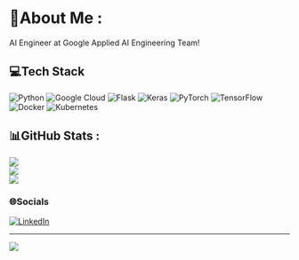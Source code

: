 # 💫About Me :
AI Engineer at Google Applied AI Engineering Team!

##
##

## 💻Tech Stack
![Python](https://img.shields.io/badge/python-3670A0?style=for-the-badge&logo=python&logoColor=ffdd54) 
![Google Cloud](https://img.shields.io/badge/Google%20Cloud-%234285F4.svg?style=for-the-badge&logo=google-cloud&logoColor=white) 
![Flask](https://img.shields.io/badge/flask-%23000.svg?style=for-the-badge&logo=flask&logoColor=white) 
![Keras](https://img.shields.io/badge/Keras-%23D00000.svg?style=for-the-badge&logo=Keras&logoColor=white) 
![PyTorch](https://img.shields.io/badge/PyTorch-%23EE4C2C.svg?style=for-the-badge&logo=PyTorch&logoColor=white) 
![TensorFlow](https://img.shields.io/badge/TensorFlow-%23FF6F00.svg?style=for-the-badge&logo=TensorFlow&logoColor=white) 
![Docker](https://img.shields.io/badge/docker-%230db7ed.svg?style=for-the-badge&logo=docker&logoColor=white) 
![Kubernetes](https://img.shields.io/badge/kubernetes-%23326ce5.svg?style=for-the-badge&logo=kubernetes&logoColor=white)

##
##

## 📊GitHub Stats :
![](https://github-readme-stats.vercel.app/api?username=jasmeetsb&theme=radical&hide_border=false&include_all_commits=false&count_private=false)<br/>
![](https://github-readme-streak-stats.herokuapp.com/?user=jasmeetsb&theme=radical&hide_border=false)<br/>
![](https://github-readme-stats.vercel.app/api/top-langs/?username=jasmeetsb&theme=radical&hide_border=false&include_all_commits=false&count_private=false&layout=compact)

### 🌐Socials
[![LinkedIn](https://img.shields.io/badge/LinkedIn-%230077B5.svg?logo=linkedin&logoColor=white)](https://linkedin.com/in/jasbhatia) 

---
[![](https://visitcount.itsvg.in/api?id=jasmeetsb&icon=0&color=0)](https://visitcount.itsvg.in)
